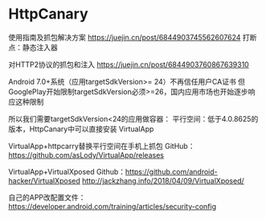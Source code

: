 # HttpCanary

使用指南及抓包解决方案
https://juejin.cn/post/6844903745562607624
打断点：静态注入器


对HTTP2协议的抓包和注入
https://juejin.cn/post/6844903760867639310


Android 7.0+系统（应用targetSdkVersion>= 24）不再信任用户CA证书
但GooglePlay开始限制targetSdkVersion必须>=26，国内应用市场也开始逐步响应这种限制

所以我们需要targetSdkVersion<24的应用做容器：
平行空间：低于4.0.8625的版本，HttpCanary中可以直接安装
VirtualApp


VirtualApp+httpcarry替换平行空间在手机上抓包
GitHub：https://github.com/asLody/VirtualApp/releases


VirtualApp+VirtualXposed
Github：https://github.com/android-hacker/VirtualXposed
http://jackzhang.info/2018/04/09/VirtualXposed/


自己的APP改配置文件：https://developer.android.com/training/articles/security-config
